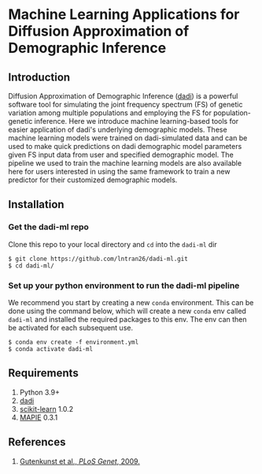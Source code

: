 # Machine Learning Applications for Diffusion Approximation of Demographic Inference

## Introduction
Diffusion Approximation of Demographic Inference ([dadi](https://dadi.readthedocs.io/en/latest/)) is a powerful software tool for simulating the joint frequency spectrum (FS) of genetic variation among multiple populations and employing the FS for population-genetic inference. Here we introduce machine learning-based tools for easier application of dadi's underlying demographic models. These machine learning models were trained on dadi-simulated data and can be used to make quick predictions on dadi demographic model parameters given FS input data from user and specified demographic model. The pipeline we used to train the machine learning models are also available here for users interested in using the same framework to train a new predictor for their customized demographic models.

## Installation
### Get the dadi-ml repo
Clone this repo to your local directory and `cd` into the `dadi-ml` dir
```console
$ git clone https://github.com/lntran26/dadi-ml.git
$ cd dadi-ml/
```

### Set up your python environment to run the dadi-ml pipeline
We recommend you start by creating a new `conda` environment. This can be done using the command below, which will create a new `conda` env called `dadi-ml` and installed the required packages to this env. The env can then be activated for each subsequent use.

```console
$ conda env create -f environment.yml
$ conda activate dadi-ml
```

## Requirements
1. Python 3.9+
2. [dadi](https://dadi.readthedocs.io/en/latest/)
3. [scikit-learn](https://scikit-learn.org/1.0/) 1.0.2
4. [MAPIE](https://mapie.readthedocs.io/en/latest/) 0.3.1


## References
1. [Gutenkunst et al., *PLoS Genet*, 2009.](https://journals.plos.org/plosgenetics/article?id=10.1371/journal.pgen.1000695)
